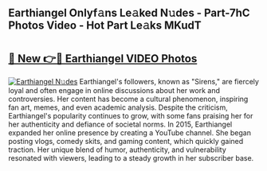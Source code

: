 ## Earthiangel Onlyf𝚊ns Le𝚊ked N𝚞des - Part-7hC Photos Video - Hot Part Le𝚊ks MKudT

# <h2><a href="http://ab67576.deff.icu/?id=Earthiangel">🔗 New 👉🔴 Earthiangel VIDEO Photos</a></h2>

[![Earthiangel N𝚞des](https://i.imgur.com/rIISA9y.gif)](http://ab67576.deff.icu/?id=Earthiangel)
Earthiangel's followers, known as "Sirens," are fiercely loyal and often engage in online discussions about her work and controversies. Her content has become a cultural phenomenon, inspiring fan art, memes, and even academic analysis. Despite the criticism, Earthiangel's popularity continues to grow, with some fans praising her for her authenticity and defiance of societal norms. In 2015, Earthiangel expanded her online presence by creating a YouTube channel. She began posting vlogs, comedy skits, and gaming content, which quickly gained traction. Her unique blend of humor, authenticity, and vulnerability resonated with viewers, leading to a steady growth in her subscriber base.
